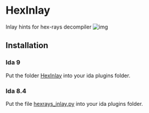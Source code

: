 # HexInlay
Inlay hints for hex-rays decompiler
![img](https://github.com/user-attachments/assets/d8aafa22-e201-4c48-b265-e7a60cf7f0d2)



## Installation
### Ida 9
Put the folder [HexInlay](HexInlay) into your ida plugins folder.
### Ida 8.4
Put the file [hexrays_inlay.py](HexInlay/hexrays_inlay.py) into your ida plugins folder.
